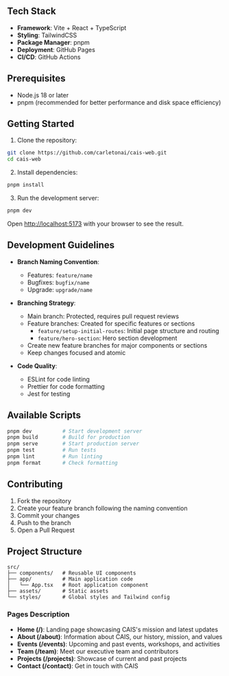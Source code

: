 ## Tech Stack

- **Framework**: Vite + React + TypeScript
- **Styling**: TailwindCSS
- **Package Manager**: pnpm
- **Deployment**: GitHub Pages
- **CI/CD**: GitHub Actions

## Prerequisites

- Node.js 18 or later
- pnpm (recommended for better performance and disk space efficiency)

## Getting Started

1. Clone the repository:

```bash
git clone https://github.com/carletonai/cais-web.git
cd cais-web
```

2. Install dependencies:

```bash
pnpm install
```

3. Run the development server:

```bash
pnpm dev
```

Open [http://localhost:5173](http://localhost:5173) with your browser to see the result.

## Development Guidelines

- **Branch Naming Convention**:

  - Features: `feature/name`
  - Bugfixes: `bugfix/name`
  - Upgrade: `upgrade/name`

- **Branching Strategy**:

  - Main branch: Protected, requires pull request reviews
  - Feature branches: Created for specific features or sections
    - `feature/setup-initial-routes`: Initial page structure and routing
    - `feature/hero-section`: Hero section development
  - Create new feature branches for major components or sections
  - Keep changes focused and atomic

- **Code Quality**:
  - ESLint for code linting
  - Prettier for code formatting
  - Jest for testing

## Available Scripts

```bash
pnpm dev          # Start development server
pnpm build        # Build for production
pnpm serve        # Start production server
pnpm test         # Run tests
pnpm lint         # Run linting
pnpm format       # Check formatting
```

## Contributing

1. Fork the repository
2. Create your feature branch following the naming convention
3. Commit your changes
4. Push to the branch
5. Open a Pull Request

## Project Structure

```
src/
├── components/   # Reusable UI components
├── app/          # Main application code
│   └── App.tsx   # Root application component
├── assets/       # Static assets
└── styles/       # Global styles and Tailwind config
```

### Pages Description

- **Home (/)**: Landing page showcasing CAIS's mission and latest updates
- **About (/about)**: Information about CAIS, our history, mission, and values
- **Events (/events)**: Upcoming and past events, workshops, and activities
- **Team (/team)**: Meet our executive team and contributors
- **Projects (/projects)**: Showcase of current and past projects
- **Contact (/contact)**: Get in touch with CAIS
